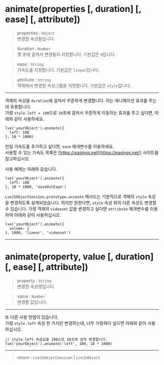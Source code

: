 # animate(properties [, duration] [, ease] [, attribute])

> properties : `Object`  
  변경할 속성들입니다.

> duration : `Number`  
  몇 초에 걸쳐서 변경될지 지정합니다. 기본값은 `0`입니다.

> ease : `String`  
  가속도를 지정합니다. 기본값은 `linear`입니다.

> attribute : `String`  
  객체에서 변경할 속성그룹을 지정합니다. 기본값은 `style`입니다.

---

객체의 속성을 `duration`에 걸쳐서 꾸준하게 변경합니다. 이는 애니메이션 효과를 주는데 유용합니다.  
가령 `style.left = 100`으로 `10`초에 걸쳐서 꾸준하게 이동하는 효과를 주고 싶다면, 아래와 같이 사용하세요.

```
lve('yourObject').animate({
  left: 100
}, 10 * 1000)
```

만일 가속도를 추가하고 싶다면, `ease` 매개변수를 이용하세요.  
사용할 수 있는 가속도 목록은 [https://easings.net](https://easings.net/) 사이트를 참고하십시오.

사용 예제는 아래와 같습니다.

```
lve('yourObject').animate({
  left: 100
}, 10 * 1000, 'easeOutExpo')
```

`LveJSObjectSession.prototype.animate` 메서드는 기본적으로 객체의 `style` 속성을 변경하도록 설계되었습니다. 하지만 원한다면, `style` 속성 외의 다른 속성도 변경할 수 있습니다. 가령 객체의 `videoset` 값을 변경하고 싶다면 `attribute` 매개변수를 이용하여 아래와 같이 사용하십시오.

```
lve('yourObject').animate({
  volume: 1
}, 1000, 'linear', 'videoset')
```

---

# animate(property, value [, duration] [, ease] [, attribute])

> property : `String`  
  변경할 속성명입니다.

> value : `Number`  
  변경할 값입니다.

---

또 다른 사용 방법이 있습니다.  
가령 `style.left` 속성 한 가지만 변경하는데, 너무 거창하다 싶으면 아래와 같이 사용하십시오.

```
// style.left 속성값을 100으로 10초에 걸쳐 변경합니다.
lve('yourObject').animate('left', 100, 10 * 1000)
```

---

> return : `LveJSObjectSession` | `LveJSObject`